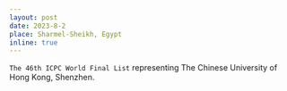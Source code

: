 ```yaml
---
layout: post
date: 2023-8-2
place: Sharmel-Sheikh, Egypt
inline: true
---
```


`The 46th ICPC World Final List` representing The Chinese University of Hong Kong, Shenzhen.